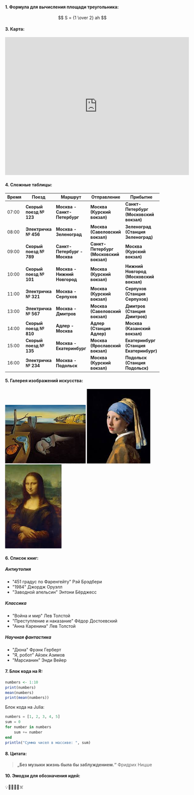 #### 1. Формула для вычисления площади треугольника:
$$
S = {1 \over 2} ah
$$
#### 3. Карта:

<iframe src="https://www.google.com/maps/embed?pb=!1m18!1m12!1m3!1d3884.893328482063!2d40.43737285965915!3d56.14483496343647!2m3!1f0!2f0!3f0!3m2!1i1024!2i768!4f13.1!3m3!1m2!1s0x414c7bb0bc78378b%3A0xcfea68a4256a4db5!2z0JrQvdGP0LfRjC3QktC70LDQtNC40LzQuNGA0YHQutC-0LUg0LrQu9Cw0LTQsdC40YnQtQ!5e0!3m2!1sru!2sru!4v1725537180792!5m2!1sru!2sru" width="600" height="450" style="border:0;" allowfullscreen="" loading="lazy" referrerpolicy="no-referrer-when-downgrade"></iframe>

#### 4. Сложные таблицы:

| Время | Поезд | Маршрут | Отправление | Прибытие | 
|---|---|---|---|---|
| 07:00 | **Скорый поезд № 123** | **Москва - Санкт-Петербург** | **Москва (Курский вокзал)** | **Санкт-Петербург (Московский вокзал)** |
| 08:00 | **Электричка № 456** | **Москва - Зеленоград** | **Москва (Савеловский вокзал)** | **Зеленоград (Станция Зеленоград)** |
| 09:00 | **Скорый поезд № 789** | **Санкт-Петербург - Москва** | **Санкт-Петербург (Московский вокзал)** | **Москва (Курский вокзал)** |
| 10:00 | **Скорый поезд № 101** | **Москва - Нижний Новгород** | **Москва (Курский вокзал)** | **Нижний Новгород (Московский вокзал)** |
| 11:00 | **Электричка № 321** | **Москва - Серпухов** | **Москва (Курский вокзал)** | **Серпухов (Станция Серпухов)** |
| 13:00 | **Электричка № 567** | **Москва - Дмитров** | **Москва (Савеловский вокзал)** | **Дмитров (Станция Дмитров)** |
| 14:00 | **Скорый поезд № 810** | **Адлер - Москва** | **Адлер (Станция Адлер)** | **Москва (Казанский вокзал)** |
| 15:00 | **Скорый поезд № 135** | **Москва - Екатеринбург** | **Москва (Ярославский вокзал)** | **Екатеринбург (Станция Екатеринбург)** |
| 16:00 | **Электричка № 234** | **Москва - Подольск** | **Москва (Курский вокзал)** | **Подольск (Станция Подольск)** |

#### 5. Галерея изображений искусства:
   
![Текст описания ](/lab1_2.jpeg)
![Текст описания](/lab1_3.jpeg)
![Текст описания](/lab1_5.jpeg)

#### 6. Список книг:

##### Антиутопия

* "451 градус по Фаренгейту" Рэй Брэдбери
* "1984" Джордж Оруэлл
* "Заводной апельсин" Энтони Бёрджесс

##### Классика

* "Война и мир" Лев Толстой
* "Преступление и наказание" Фёдор Достоевский
* "Анна Каренина" Лев Толстой


##### Научная фантастика

* "Дюна" Фрэнк Герберт
* "Я, робот" Айзек Азимов
* "Марсианин" Энди Вейер

#### 7. Блок кода на R:
```R
numbers <- 1:10
print(numbers)
mean(numbers)
print(mean(numbers))
```

Блок кода на Julia:
```Julia
numbers = [1, 2, 3, 4, 5]
sum = 0
for number in numbers
    sum += number
end
println("Сумма чисел в массиве: ", sum)
```



#### 8. Цитата:
> **„Без музыки жизнь была бы заблуждением.“**
 Фридрих Ницше

#### 10. Эмодзи для обозначения идей:
💡🏃‍♀️‍➡️🏫☠️

